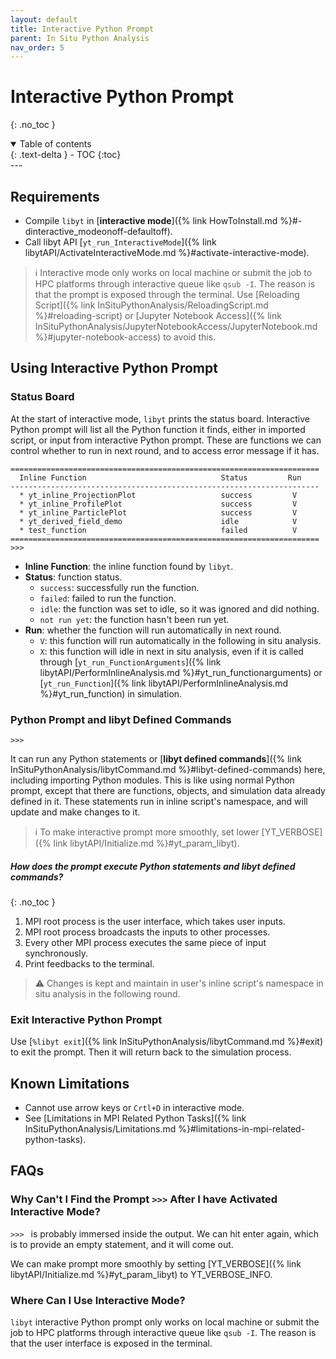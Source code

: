 ```yaml
---
layout: default
title: Interactive Python Prompt
parent: In Situ Python Analysis
nav_order: 5
---
```

# Interactive Python Prompt
{: .no_toc }
<details open markdown="block">
  <summary>
    Table of contents
  </summary>
  {: .text-delta }
- TOC
{:toc}
</details>
---


## Requirements

- Compile `libyt` in [**interactive mode**]({% link HowToInstall.md %}#-dinteractive_modeonoff-defaultoff).
- Call libyt API [`yt_run_InteractiveMode`]({% link libytAPI/ActivateInteractiveMode.md %}#activate-interactive-mode).

> :information_source: Interactive mode only works on local machine or submit the job to HPC platforms through interactive queue like `qsub -I`.
> The reason is that the prompt is exposed through the terminal. Use [Reloading Script]({% link InSituPythonAnalysis/ReloadingScript.md %}#reloading-script) or [Jupyter Notebook Access]({% link InSituPythonAnalysis/JupyterNotebookAccess/JupyterNotebook.md %}#jupyter-notebook-access) to avoid this.

## Using Interactive Python Prompt

### Status Board
At the start of interactive mode, `libyt` prints the status board.
Interactive Python prompt will list all the Python function it finds, either in imported script, or input from interactive Python prompt.
These are functions we can control whether to run in next round, and to access error message if it has.
```
=====================================================================
  Inline Function                              Status         Run
---------------------------------------------------------------------
  * yt_inline_ProjectionPlot                   success         V
  * yt_inline_ProfilePlot                      success         V
  * yt_inline_ParticlePlot                     success         V
  * yt_derived_field_demo                      idle            V
  * test_function                              failed          V
=====================================================================
>>> 
```

- **Inline Function**: the inline function found by `libyt`.
- **Status**: function status.
  - `success`: successfully run the function.
  - `failed`: failed to run the function.
  - `idle`: the function was set to idle, so it was ignored and did nothing.
  - `not run yet`: the function hasn't been run yet.
- **Run**: whether the function will run automatically in next round.
  - `V`: this function will run automatically in the following in situ analysis.
  - `X`: this function will idle in next in situ analysis, even if it is called through [`yt_run_FunctionArguments`]({% link libytAPI/PerformInlineAnalysis.md %}#yt_run_functionarguments) or [`yt_run_Function`]({% link libytAPI/PerformInlineAnalysis.md %}#yt_run_function) in simulation.

### Python Prompt and libyt Defined Commands
```
>>> 
```
It can run any Python statements or [**libyt defined commands**]({% link InSituPythonAnalysis/libytCommand.md %}#libyt-defined-commands) here, including importing Python modules.
This is like using normal Python prompt, except that there are functions, objects, and simulation data already defined in it.
These statements run in inline script's namespace, and will update and make changes to it. 

> :information_source: To make interactive prompt more smoothly, set lower [YT_VERBOSE]({% link libytAPI/Initialize.md %}#yt_param_libyt).


##### How does the prompt execute Python statements and libyt defined commands?
{: .no_toc }
1. MPI root process is the user interface, which takes user inputs.
2. MPI root process broadcasts the inputs to other processes.
3. Every other MPI process executes the same piece of input synchronously.
4. Print feedbacks to the terminal.

> :warning: Changes is kept and maintain in user's inline script's namespace in situ analysis in the following round.

### Exit Interactive Python Prompt
Use [`%libyt exit`]({% link InSituPythonAnalysis/libytCommand.md %}#exit) to exit the prompt.
Then it will return back to the simulation process.


## Known Limitations
- Cannot use arrow keys or `Crtl+D` in interactive mode.
- See [Limitations in MPI Related Python Tasks]({% link InSituPythonAnalysis/Limitations.md %}#limitations-in-mpi-related-python-tasks).

## FAQs
### Why Can't I Find the Prompt `>>>` After I have Activated Interactive Mode?
`>>> `  is probably immersed inside the output. 
We can hit enter again, which is to provide an empty statement, and it will come out. 

We can make prompt more smoothly by setting [YT_VERBOSE]({% link libytAPI/Initialize.md %}#yt_param_libyt) to YT_VERBOSE_INFO.

### Where Can I Use Interactive Mode?
`libyt` interactive Python prompt only works on local machine or submit the job to HPC platforms through interactive queue like `qsub -I`. 
The reason is that the user interface is exposed in the terminal.